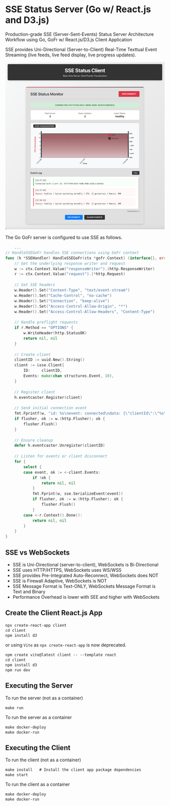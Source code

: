 # SSE Status Server (Go w/ React.js and D3.js)
Production-grade SSE (Server-Sent-Events) Status Server Architecture Workflow using Go, GoFr w/ React.js/D3.js Client Application

SSE provides Uni-Directional (Server-to-Client) Real-Time Texttual Event Streaming (live feeds, live feed display, live progress updates). 


![sse-react-client](docs/sse-react-d3-client.png)


The Go GoFr server is configured to use SSE as follows.

```go
    ...
// HandleSSEGoFr handles SSE connections using GoFr context
func (h *SSEHandler) HandleSSEGoFr(ctx *gofr.Context) (interface{}, error) {
	// Get the underlying response writer and request
	w := ctx.Context.Value("responseWriter").(http.ResponseWriter)
	r := ctx.Context.Value("request").(*http.Request)

	// Set SSE headers
	w.Header().Set("Content-Type", "text/event-stream")
	w.Header().Set("Cache-Control", "no-cache")
	w.Header().Set("Connection", "keep-alive")
	w.Header().Set("Access-Control-Allow-Origin", "*")
	w.Header().Set("Access-Control-Allow-Headers", "Content-Type")

	// Handle preflight requests
	if r.Method == "OPTIONS" {
		w.WriteHeader(http.StatusOK)
		return nil, nil
	}

	// Create client
	clientID := uuid.New().String()
	client := &sse.Client{
		ID:     clientID,
		Events: make(chan structures.Event, 10),
	}

	// Register client
	h.eventcaster.Register(client)

	// Send initial connection event
	fmt.Fprintf(w, "id: %s\nevent: connected\ndata: {\"clientId\":\"%s\"}\n\n", clientID, clientID)
	if flusher, ok := w.(http.Flusher); ok {
		flusher.Flush()
	}

	// Ensure cleanup
	defer h.eventcaster.Unregister(clientID)

	// Listen for events or client disconnect
	for {
		select {
		case event, ok := <-client.Events:
			if !ok {
				return nil, nil
			}
			fmt.Fprint(w, sse.SerializeEvent(event))
			if flusher, ok := w.(http.Flusher); ok {
				flusher.Flush()
			}
		case <-r.Context().Done():
			return nil, nil
		}
	}
}
```


## SSE vs WebSockets

- SSE is Uni-Directional (server-to-client), WebSockets is Bi-Directional
- SSE uses HTTP/HTTPS, WebSockets uses WS/WSS
- SSE provides Pre-Integrated Auto-Reconnect, WebSockets does NOT
- SSE is Firewall Adaptive, WebSockets is NOT
- SSE Message Format is Text-ONLY, WebSockets Message Format is Text and Binary
- Performance Overhead is lower with SEE and higher with WebSockets




## Create the Client React.js App

```shell
npx create-react-app client
cd client
npm install d3
```

or using `Vite` as `npx create-react-app` is now deprecated.

```shell
npm create vite@latest client -- --template react
cd client
npm install d3
npm run dev
```


## Executing the Server

To run the server (not as a container)

```shell
make run
```

To run the server as a container

```shell
make docker-deploy
make docker-run
```



## Executing the Client 

To run the client (not as a container)

```shell
make install   # Install the client app package dependencies
make start
```

To run the client as a container

```shell
make docker-deploy
make docker-run
```